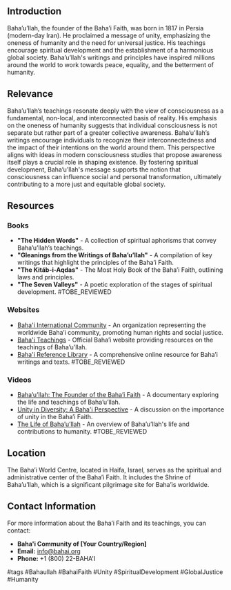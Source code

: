 ## Introduction
Baha’u’llah, the founder of the Baha’i Faith, was born in 1817 in Persia (modern-day Iran). He proclaimed a message of unity, emphasizing the oneness of humanity and the need for universal justice. His teachings encourage spiritual development and the establishment of a harmonious global society. Baha’u’llah's writings and principles have inspired millions around the world to work towards peace, equality, and the betterment of humanity.

## Relevance
Baha’u’llah’s teachings resonate deeply with the view of consciousness as a fundamental, non-local, and interconnected basis of reality. His emphasis on the oneness of humanity suggests that individual consciousness is not separate but rather part of a greater collective awareness. Baha’u’llah’s writings encourage individuals to recognize their interconnectedness and the impact of their intentions on the world around them. This perspective aligns with ideas in modern consciousness studies that propose awareness itself plays a crucial role in shaping existence. By fostering spiritual development, Baha’u’llah's message supports the notion that consciousness can influence social and personal transformation, ultimately contributing to a more just and equitable global society.

## Resources

### Books
- **"The Hidden Words"** - A collection of spiritual aphorisms that convey Baha’u’llah’s teachings.
- **"Gleanings from the Writings of Baha’u’llah"** - A compilation of key writings that highlight the principles of the Baha’i Faith.
- **"The Kitáb-i-Aqdas"** - The Most Holy Book of the Baha’i Faith, outlining laws and principles.
- **"The Seven Valleys"** - A poetic exploration of the stages of spiritual development. #TOBE_REVIEWED

### Websites
- [Baha'i International Community](https://www.bic.org) - An organization representing the worldwide Baha’i community, promoting human rights and social justice.
- [Baha'i Teachings](https://www.bahai.org/beliefs/) - Official Baha’i website providing resources on the teachings of Baha’u’llah.
- [Baha'i Reference Library](https://www.bahai.org/library/) - A comprehensive online resource for Baha’i writings and texts. #TOBE_REVIEWED

### Videos
- [Baha’u’llah: The Founder of the Baha’i Faith](https://www.youtube.com/watch?v=example) - A documentary exploring the life and teachings of Baha’u’llah.
- [Unity in Diversity: A Baha'i Perspective](https://www.youtube.com/watch?v=example) - A discussion on the importance of unity in the Baha’i Faith.
- [The Life of Baha’u’llah](https://www.youtube.com/watch?v=example) - An overview of Baha’u’llah's life and contributions to humanity. #TOBE_REVIEWED

## Location
The Baha’i World Centre, located in Haifa, Israel, serves as the spiritual and administrative center of the Baha’i Faith. It includes the Shrine of Baha’u’llah, which is a significant pilgrimage site for Baha’is worldwide.

## Contact Information
For more information about the Baha’i Faith and its teachings, you can contact:
- **Baha'i Community of [Your Country/Region]**
- **Email:** info@bahai.org
- **Phone:** +1 (800) 22-BAHA'I

#tags
#Bahaullah #BahaiFaith #Unity #SpiritualDevelopment #GlobalJustice #Humanity
